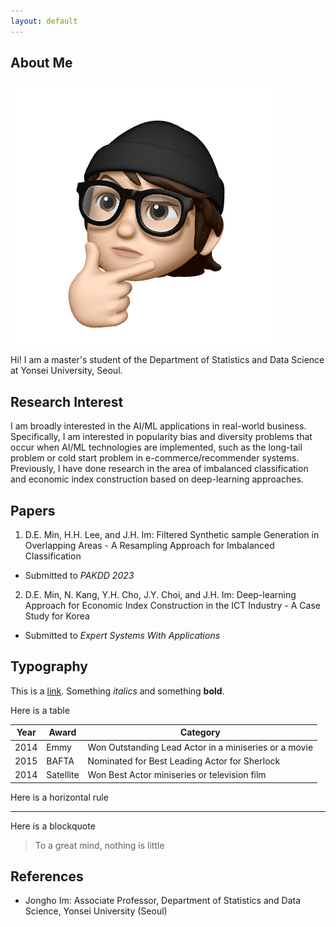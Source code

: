 ```yaml
---
layout: default
---
```


## About Me

<img class="profile-picture" src="github_memoticon.png">

Hi! I am a master's student of the Department of Statistics and Data Science at Yonsei University, Seoul.

## Research Interest

I am broadly interested in the AI/ML applications in real-world business. Specifically, I am interested in popularity bias and diversity problems that occur when AI/ML technologies are implemented, such as the long-tail problem or cold start problem in e-commerce/recommender systems. Previously, I have done research in the area of imbalanced classification and economic index construction based on deep-learning approaches.

## Papers

1. D.E. Min, H.H. Lee, and J.H. Im: Filtered Synthetic sample Generation in Overlapping Areas - A Resampling Approach for Imbalanced Classification
 - Submitted to *PAKDD 2023*
2. D.E. Min, N. Kang, Y.H. Cho, J.Y. Choi, and J.H. Im: Deep-learning Approach for Economic Index Construction in the ICT Industry - A Case Study for Korea
 - Submitted to *Expert Systems With Applications*

## Typography

This is a [link](http://google.com). Something *italics* and something **bold**.

Here is a table

Year | Award | Category
-----|-------|--------
2014 | Emmy  | Won Outstanding Lead Actor in a miniseries or a movie
2015 | BAFTA | Nominated for Best Leading Actor for Sherlock
2014 | Satellite | Won Best Actor miniseries or television film

Here is a horizontal rule

---

Here is a blockquote

> To a great mind, nothing is little

## References

* Jongho Im: Associate Professor, Department of Statistics and Data Science, Yonsei University (Seoul)
